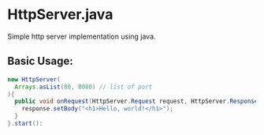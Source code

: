 # HttpServer.java
Simple http server implementation using java.

## Basic Usage:
```java
new HttpServer(
  Arrays.asList(80, 8080) // list of port
){
  public void onRequest(HttpServer.Request request, HttpServer.Response response, Socket socket){
    response.setBody("<h1>Hello, world!</h1>");
  }
}.start():
```
